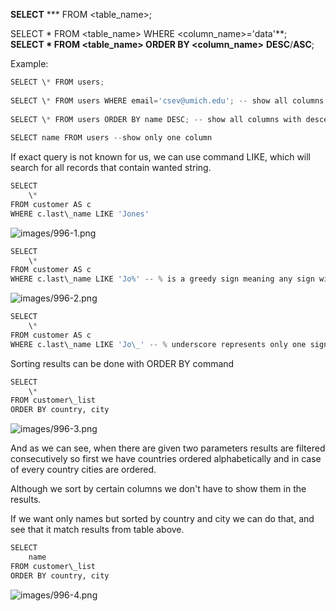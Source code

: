 


  
**SELECT** **\* FROM <table\_name>;  
  
SELECT \* FROM <table\_name> WHERE <column\_name>='data'**;  
 **SELECT \* FROM <table\_name> ORDER BY <column\_name>** **DESC**/**ASC**;  
  
Example:  
  

```python
SELECT \* FROM users;  
  
SELECT \* FROM users WHERE email='csev@umich.edu'; -- show all columns for row with email equal to 'sev@umich.edu'  
  
SELECT \* FROM users ORDER BY name DESC; -- show all columns with descending order  
  
SELECT name FROM users --show only one column
```
  
  
If exact query is not known for us, we can use command LIKE, which will search for all records that contain wanted string.  
  

```python
SELECT  
    \*  
FROM customer AS c  
WHERE c.last\_name LIKE 'Jones'
```
  
  
![images/996-1.png](images/996-1.png)  
  

```python
SELECT  
    \*  
FROM customer AS c  
WHERE c.last\_name LIKE 'Jo%' -- % is a greedy sign meaning any sign with any quantity or any
```
  
  
![images/996-2.png](images/996-2.png)  
  

```python
SELECT  
    \*  
FROM customer AS c  
WHERE c.last\_name LIKE 'Jo\_' -- % underscore represents only one sign with any value
```
  
Sorting results can be done with ORDER BY command  
  

```python
SELECT  
    \*  
FROM customer\_list  
ORDER BY country, city
```
   
  
![images/996-3.png](images/996-3.png)  
  
And as we can see, when there are given two parameters results are filtered consecutively so first we have countries ordered alphabetically and in case of every country cities are ordered.  
  
Although we sort by certain columns we don't have to show them in the results.  
  
If we want only names but sorted by country and city we can do that, and see that it match results from table above.  
  

```python
SELECT  
    name  
FROM customer\_list  
ORDER BY country, city
```
  
  
![images/996-4.png](images/996-4.png)  
  
